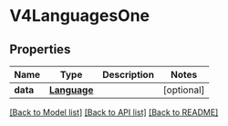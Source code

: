 # V4LanguagesOne

## Properties
Name | Type | Description | Notes
------------ | ------------- | ------------- | -------------
**data** | [**Language**](Language.md) |  | [optional] 

[[Back to Model list]](../README.md#documentation-for-models) [[Back to API list]](../README.md#documentation-for-api-endpoints) [[Back to README]](../README.md)


